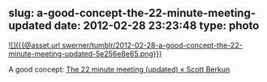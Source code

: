 slug: a-good-concept-the-22-minute-meeting-updated
date: 2012-02-28 23:23:48
type: photo
---

[![]({{@asset.url swerner/tumblr/2012-02-28-a-good-concept-the-22-minute-meeting-updated-5e256e8e65.png}})](http://www.scottberkun.com/blog/2010/the-22-minute-meeting/)

A good concept: [The 22 minute meeting (updated) « Scott Berkun](http://www.scottberkun.com/blog/2010/the-22-minute-meeting/)
